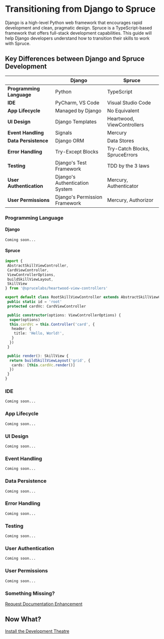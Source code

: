 # Transitioning from Django to Spruce

Django is a high-level Python web framework that encourages rapid development and clean, pragmatic design. Spruce is a TypeScript-based framework that offers full-stack development capabilities. This guide will help Django developers understand how to transition their skills to work with Spruce.

## Key Differences between Django and Spruce Development

|     | Django                   | Spruce                   |
|-----------------------|--------------------------|--------------------------|
| **Programming Language** | Python                  | TypeScript               |
| **IDE**                 | PyCharm, VS Code        | Visual Studio Code       |
| **App Lifecycle**       | Managed by Django       | No Equivalent            |
| **UI Design**           | Django Templates        | Heartwood, ViewControllers |
| **Event Handling**      | Signals                 | Mercury                  |
| **Data Persistence**    | Django ORM              | Data Stores              |
| **Error Handling**      | Try-Except Blocks       | Try-Catch Blocks, SpruceErrors |
| **Testing**             | Django's Test Framework | TDD by the 3 laws        |
| **User Authentication** | Django's Authentication System | Mercury, Authenticator   |
| **User Permissions**    | Django's Permission Framework | Mercury, Authorizor      |

### Programming Language

#### Django

```
Coming soon...
```

#### Spruce

```typescript
import {
 AbstractSkillViewController,
 CardViewController,
 ViewControllerOptions,
 buildSkillViewLayout,
 SkillView
} from '@sprucelabs/heartwood-view-controllers'

export default class RootSkillViewController extends AbstractSkillViewController {
 public static id = 'root'
 protected cardVc: CardViewController

 public constructor(options: ViewControllerOptions) {
  super(options)
  this.cardVc = this.Controller('card', {
   header: {
    title: 'Hello, World!',
   }
  })
 }

 public render(): SkillView {
  return buildSkillViewLayout('grid', {
   cards: [this.cardVc.render()]
  })
 }
}

```

### IDE

```
Coming soon...
```

### App Lifecycle

```
Coming soon...
```

### UI Design

```
Coming soon...
```

### Event Handling

```
Coming soon...
```

### Data Persistence

```
Coming soon...
```

### Error Handling

```
Coming soon...
```

### Testing

```
Coming soon...
```

### User Authentication

```
Coming soon...
```

### User Permissions

```
Coming soon...
```

### Something Missing?

<div class="grid-buttons">
    <a class="btn" href="https://forms.gle/2ZMtwUxg1egV8sHT8">Request Documentation Enhancement</a>
</div>

## Now What?

<div class="grid-buttons">
    <a class="btn" href="{{ '/getting-started/development-theatre/' | url }}">Install the Development Theatre</a>
</div>